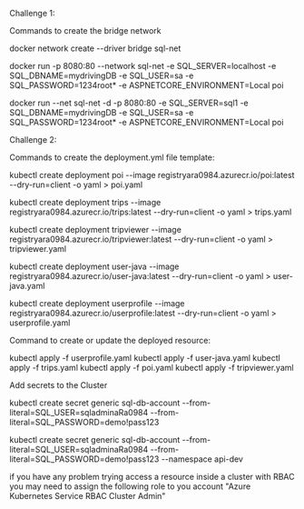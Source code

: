 Challenge 1: 

Commands to create the bridge network

docker network create --driver bridge sql-net 

docker run -p 8080:80 --network sql-net -e SQL_SERVER=localhost -e SQL_DBNAME=mydrivingDB -e SQL_USER=sa -e SQL_PASSWORD=1234root* -e ASPNETCORE_ENVIRONMENT=Local poi 

docker run --net sql-net -d -p 8080:80 -e SQL_SERVER=sql1 -e SQL_DBNAME=mydrivingDB -e SQL_USER=sa -e SQL_PASSWORD=1234root* -e ASPNETCORE_ENVIRONMENT=Local poi 

Challenge 2: 

Commands to create the deployment.yml file template: 

kubectl create deployment poi --image registryara0984.azurecr.io/poi:latest --dry-run=client -o yaml > poi.yaml 
 
kubectl create deployment trips --image registryara0984.azurecr.io/trips:latest --dry-run=client -o yaml > trips.yaml 

kubectl create deployment tripviewer --image registryara0984.azurecr.io/tripviewer:latest --dry-run=client -o yaml > tripviewer.yaml 

kubectl create deployment user-java --image registryara0984.azurecr.io/user-java:latest --dry-run=client -o yaml > user-java.yaml 

kubectl create deployment userprofile --image registryara0984.azurecr.io/userprofile:latest --dry-run=client -o yaml > userprofile.yaml 

Command to create or update the deployed resource: 

kubectl apply -f userprofile.yaml
kubectl apply -f user-java.yaml
kubectl apply -f trips.yaml
kubectl apply -f poi.yaml
kubectl apply -f tripviewer.yaml

Add secrets to the Cluster 

kubectl create secret generic sql-db-account --from-literal=SQL_USER=sqladminaRa0984 --from-literal=SQL_PASSWORD=demo!pass123 

kubectl create secret generic sql-db-account --from-literal=SQL_USER=sqladminaRa0984 --from-literal=SQL_PASSWORD=demo!pass123 --namespace api-dev 

if you have any problem trying access a resource inside a cluster with RBAC you may need to assign the following role to you account "Azure Kubernetes Service RBAC Cluster Admin"